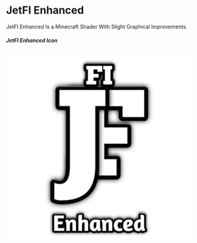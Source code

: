 # JetFI Enhanced
JetFI Enhanced Is a Minecraft Shader With Slight Graphical Improvements.

##### JetFI Enhanced Icon
![img](docs/pack_icon.png)
